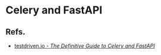 # Celery and FastAPI

## Refs.
- [testdriven.io - <i>The Definitive Guide to Celery and FastAPI<i/>](https://testdriven.io/courses/fastapi-celery/app-factory/)
